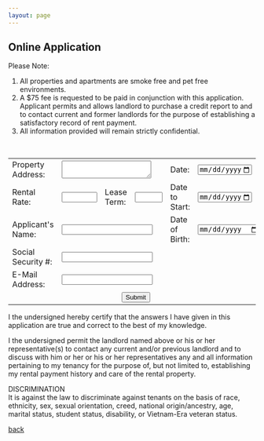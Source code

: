 ```yaml
---
layout: page
---
```


## Online Application

Please Note:<br/>
1. All properties and apartments are smoke free and pet free environments.
2. A $75 fee is requested to be paid in conjunction with this application.  Applicant permits and allows landlord to purchase a credit report to and to contact current and  former landlords for the purpose of establishing a satisfactory record of rent payment.  
3. All information provided will remain strictly confidential.
<br>
<!-- modify this form HTML and place wherever you want your form -->
<form action="https://formspree.io/f/mvolzdgq" method="POST">
  <input type="hidden" name="_subject" value="Online Application from Website" />
  <table>
    <tr>
      <td valign='top'>
        <label>Property Address:</label>
      </td>
      <td colspan='3'>
        <textarea name="_propertyAddress" required></textarea>
      </td>
      <td>
        <label>Date:</label>
      </td>
      <td>
        <input type="date" name="_todaysDate" min="2022-01-01" max="2099-12-31" required/>
      </td>
    </tr>
    <tr>
      <td>
        <label>Rental Rate:</label>
      </td>
      <td>
        <input type="number" name="_rentalRate" min="1" max="3000" required/>
      </td>
      <td>
        <label>Lease Term:</label>
      </td>
      <td>
        <input type="number" name="_leaseTerm" min="1" max="60" required/>
      </td>
      <td>
        <label>Date to Start:</label>
      </td>
      <td>
        <input type="date" name="_dateToStart" min="2022-01-01" max="2099-12-31" required/>
      </td>
    </tr>
    <tr>
      <td>
        <label>Applicant's Name:</label>
      </td>
      <td colspan='3'>
        <input type="text" name="_applicantsName" required/>
      </td>
      <td>
        <label>Date of Birth:</label>
      </td>
      <td>
        <input type="date" name="_dateOfBirth" required/>
      </td>
    </tr>
    <tr>
      <td>
        <label>Social Security #:</label>
      </td>
      <td colspan='5'>
        <input type="text" name="_socialSecurityNumber" required/>
      </td>
    </tr>
    <tr>
      <td>
        <label>E-Mail Address:</label>
      </td>
      <td colspan='5'>
        <input type="email" name="_emailAddress" required />
      </td>
    </tr>
    <tr>
      <td colspan='6' align='center'>
        <button type="submit">Submit</button>        
      </td>
    </tr>
  </table>
</form>

I the undersigned hereby certify that the answers I have given in this application are true and correct to the best of my knowledge.  

I the undersigned permit the landlord named above or his or her representative(s) to contact any current and/or previous landlord and to discuss with him or her or his or her representatives any and all information pertaining to my tenancy for the purpose of, but not limited to, establishing my rental payment history and care of the rental property.


DISCRIMINATION<br/>
It is against the law to discriminate against tenants on the basis of race, ethnicity, sex, sexual orientation, creed, national origin/ancestry, age, marital status, student status, disability, or Vietnam-Era veteran status.

[back](./)
